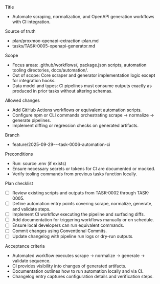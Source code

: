 Title
- Automate scraping, normalization, and OpenAPI generation workflows with CI integration.

Source of truth
- plan/proxmox-openapi-extraction-plan.md
- tasks/TASK-0005-openapi-generator.md

Scope
- Focus areas: .github/workflows/, package.json scripts, automation tooling directories, docs/automation/.
- Out of scope: Core scraper and generator implementation logic except for integration hooks.
- Data model and types: CI pipelines must consume outputs exactly as produced in prior tasks without altering schemas.

Allowed changes
- Add GitHub Actions workflows or equivalent automation scripts.
- Configure npm or CLI commands orchestrating scrape -> normalize -> generate pipelines.
- Implement diffing or regression checks on generated artifacts.

Branch
- feature/2025-09-29---task-0006-automation-ci

Preconditions
- Run: source .env (if exists)
- Ensure necessary secrets or tokens for CI are documented or mocked.
- Verify tooling commands from previous tasks function locally.

Plan checklist
- [ ] Review existing scripts and outputs from TASK-0002 through TASK-0005.
- [ ] Define automation entry points covering scrape, normalize, generate, and validate steps.
- [ ] Implement CI workflow executing the pipeline and surfacing diffs.
- [ ] Add documentation for triggering workflows manually or on schedule.
- [ ] Ensure local developers can run equivalent commands.
- [ ] Commit changes using Conventional Commits.
- [ ] Update changelog with pipeline run logs or dry-run outputs.

Acceptance criteria
- Automated workflow executes scrape -> normalize -> generate -> validate sequence.
- CI provides visibility into changes of generated artifacts.
- Documentation outlines how to run automation locally and via CI.
- Changelog entry captures configuration details and verification steps.
